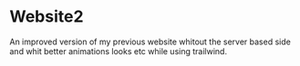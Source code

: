 # Website2
An improved version of my previous website whitout the server based side
and whit better animations looks etc while using trailwind.
